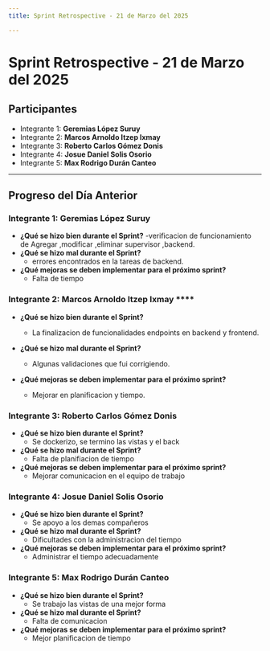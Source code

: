```yaml
---
title: Sprint Retrospective - 21 de Marzo del 2025

---
```


# Sprint Retrospective - 21 de Marzo del 2025

## Participantes
- Integrante 1: **Geremias López Suruy**
- Integrante 2: **Marcos Arnoldo Itzep Ixmay**
- Integrante 3: **Roberto Carlos Gómez Donis**
- Integrante 4: **Josue Daniel Solis Osorio**
- Integrante 5: **Max Rodrigo Durán Canteo**

---

## Progreso del Día Anterior

### Integrante 1: **Geremias López Suruy**
- **¿Qué se hizo bien durante el Sprint?**
  -verificacion de funcionamiento de Agregar ,modificar ,eliminar supervisor ,backend.
- **¿Qué se hizo mal durante el Sprint?** 
  - errores encontrados en la tareas de backend.
- **¿Qué mejoras se deben implementar para el próximo sprint?**
  - Falta de tiempo


### Integrante 2: Marcos Arnoldo Itzep Ixmay ****
- **¿Qué se hizo bien durante el Sprint?**
  - La finalizacion de funcionalidades endpoints en backend y frontend.
- **¿Qué se hizo mal durante el Sprint?** 
  - Algunas validaciones que fui corrigiendo.

- **¿Qué mejoras se deben implementar para el próximo sprint?**
  - Mejorar en planificacion y tiempo.

### Integrante 3: **Roberto Carlos Gómez Donis**
- **¿Qué se hizo bien durante el Sprint?**
  - Se dockerizo, se termino las vistas y el back
- **¿Qué se hizo mal durante el Sprint?** 
  - Falta de planifiacion de tiempo
- **¿Qué mejoras se deben implementar para el próximo sprint?**
  - Mejorar comunicacion en el equipo de trabajo

### Integrante 4: **Josue Daniel Solis Osorio**
- **¿Qué se hizo bien durante el Sprint?**
  - Se apoyo a los demas compañeros
- **¿Qué se hizo mal durante el Sprint?** 
  - Dificultades con la administracion del tiempo
- **¿Qué mejoras se deben implementar para el próximo sprint?**
  - Administrar el tiempo adecuadamente 

### Integrante 5: **Max Rodrigo Durán Canteo**
- **¿Qué se hizo bien durante el Sprint?**
  - Se trabajo las vistas de una mejor forma
- **¿Qué se hizo mal durante el Sprint?** 
  - Falta de comunicacion
- **¿Qué mejoras se deben implementar para el próximo sprint?**
  - Mejor planificacion de tiempo
